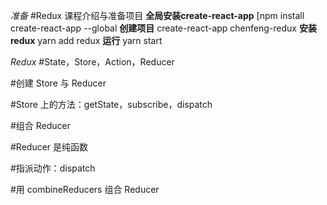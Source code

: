 *准备*
#Redux 课程介绍与准备项目
    **全局安装create-react-app**
        [npm install create-react-app --global
    **创建项目**
        create-react-app chenfeng-redux
    **安装redux**
        yarn add redux
    **运行**
        yarn start

*Redux*
#State，Store，Action，Reducer

#创建 Store 与 Reducer

#Store 上的方法：getState，subscribe，dispatch

#组合 Reducer

#Reducer 是纯函数

#指派动作：dispatch

#用 combineReducers 组合 Reducer
